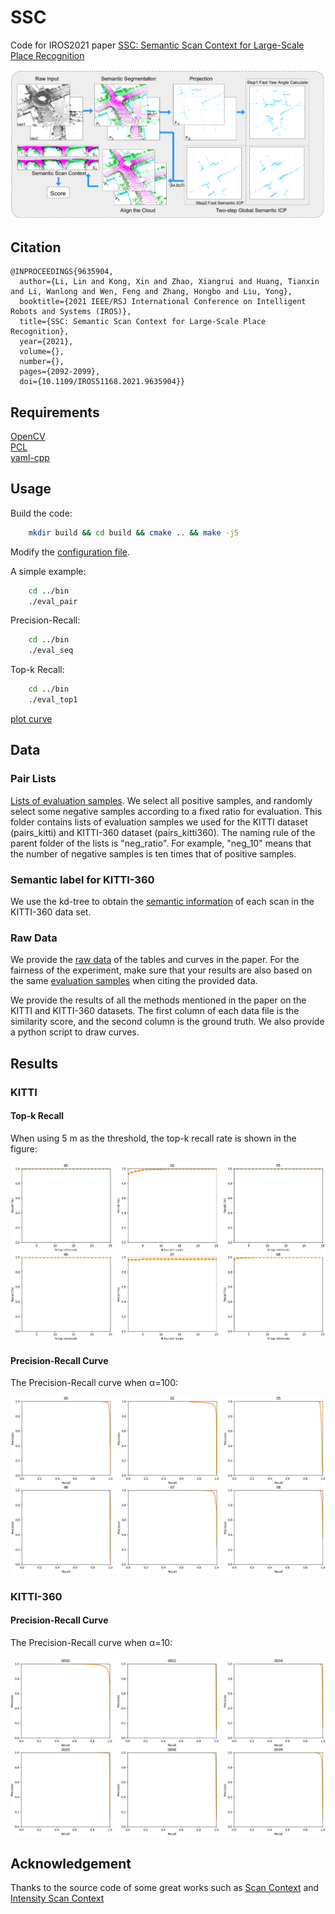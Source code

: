 # SSC
Code for IROS2021 paper [SSC: Semantic Scan Context for Large-Scale Place Recognition](https://ieeexplore.ieee.org/document/9635904)

![pipeline](./pic/pipeline.png)

## Citation

```
@INPROCEEDINGS{9635904,
  author={Li, Lin and Kong, Xin and Zhao, Xiangrui and Huang, Tianxin and Li, Wanlong and Wen, Feng and Zhang, Hongbo and Liu, Yong},
  booktitle={2021 IEEE/RSJ International Conference on Intelligent Robots and Systems (IROS)}, 
  title={SSC: Semantic Scan Context for Large-Scale Place Recognition}, 
  year={2021},
  volume={},
  number={},
  pages={2092-2099},
  doi={10.1109/IROS51168.2021.9635904}}
```

## Requirements
[OpenCV](https://opencv.org/)  
[PCL](https://pointclouds.org/)  
[yaml-cpp](https://github.com/jbeder/yaml-cpp) 

## Usage
Build the code:
```bash
    mkdir build && cd build && cmake .. && make -j5
```
Modify the [configuration file](https://github.com/lilin-hitcrt/SSC/blob/main/config/config_kitti.yaml).

A simple example:
```bash
    cd ../bin
    ./eval_pair
```
Precision-Recall:

```bash
    cd ../bin
    ./eval_seq
```
Top-k Recall:

```bash
    cd ../bin
    ./eval_top1
```
[plot curve](./script/README.md)

## Data
### Pair Lists
[Lists of evaluation samples](https://drive.google.com/file/d/1Y540LJFZHiaAooUX2KtxNIQhw-kzy7gQ/view?usp=sharing). We select all positive samples, and randomly select some negative samples according to a fixed ratio for evaluation. This folder contains lists of evaluation samples we used for the KITTI dataset (pairs_kitti) and KITTI-360 dataset (pairs_kitti360). The naming rule of the parent folder of the lists is "neg_ratio". For example, "neg_10" means that the number of negative samples is ten times that of positive samples.

### Semantic label for KITTI-360
We use the kd-tree to obtain the [semantic information](https://drive.google.com/file/d/1QvPw--pfikvWrWNP_tWfxxCawUf7IdEb/view?usp=sharing) of each scan in the KITTI-360 data set.

### Raw Data
We provide the [raw data](https://drive.google.com/file/d/1mq09Vkolfo99akq-EvvdA68ei5S0J0fY/view?usp=sharing) of the tables and curves in the paper. For the fairness of the experiment, make sure that your results are also based on the same [evaluation samples](https://drive.google.com/file/d/1Y540LJFZHiaAooUX2KtxNIQhw-kzy7gQ/view?usp=sharing) when citing the provided data. 

We provide the results of all the methods mentioned in the paper on the KITTI and KITTI-360 datasets. The first column of each data file is the similarity score, and the second column is the ground truth. We also provide a python script to draw curves.

## Results
### KITTI
#### Top-k Recall
When using 5 m as the threshold, the top-k recall rate is shown in the figure:

![recall](./pic/recall.png)

#### Precision-Recall Curve
The Precision-Recall curve when α=100:

![pr](./pic/pr.png)

### KITTI-360
#### Precision-Recall Curve
The Precision-Recall curve when α=10:

![pr](./pic/pr_kitti360.png)

## Acknowledgement

Thanks to the source code of some great works such as [Scan Context](https://github.com/irapkaist/scancontext) and [Intensity Scan Context](https://github.com/wh200720041/iscloam)